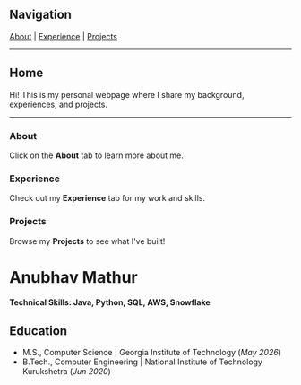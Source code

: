 ## Navigation
[About](about.md) | [Experience](experience.md) | [Projects](projects.md)

---

## Home
Hi! This is my personal webpage where I share my background, experiences, and projects.

---

### About
Click on the **About** tab to learn more about me.

### Experience
Check out my **Experience** tab for my work and skills.

### Projects
Browse my **Projects** to see what I've built!

# Anubhav Mathur

#### Technical Skills: Java, Python, SQL, AWS, Snowflake

## Education
- M.S., Computer Science	| Georgia Institute of Technology (_May 2026_)	 			        		
- B.Tech., Computer Engineering | National Institute of Technology Kurukshetra (_Jun 2020_)
